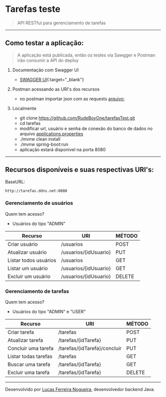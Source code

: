 # Tarefas teste

 > API RESTful para gerenciamento de tarefas
-----
## Como testar a aplicação:

> A aplicação está publicada, então os testes via Sawgger e Postman irão consumir a API do deploy

1. Documentação com Swagger UI
   - [SWAGGER UI](http://tarefas.ddns.net:8080/docs/swagger-ui){:target="_blank"}

2. Postman acessando as URI's dos recursos
   - no postman importar json com as requests [arquivo](./Tarefas%20teste.postman_collection.json);

3. Localmente
   - git clone https://github.com/RudeBoyOne/tarefasTest.git
   - cd tarefas
   - modificar url, usuário e senha de conexão do banco de dados no arquivo [applications.properties](./src/main/resources/application.properties)
   - ./mvnw clean install
   - ./mvnw spring-boot:run
   - aplicação estará disponível na porta 8080

----

## Recursos disponíveis e suas respectivas URI's:

BaseURL: 
```
http://tarefas.ddns.net:8080
```

### Gerenciamento de usuários

Quem tem acesso?
* Usuários do tipo "ADMIN"


Recurso               | URI                    |  MÉTODO
----------------------|------------------------|------
Criar usuário         | /usuarios              |  POST
Atualizar usuário     | /usuarios/{idUsuario}  |  PUT
Listar todos usuários | /usuarios              |  GET
Listar um usuário     | /usuarios/{idUsuario}  |  GET
Excluir um usuário    | /usuarios/{idUsuario}  |  DELETE 


### Gerenciamento de tarefas

Quem tem acesso?
* Usuários do tipo "ADMIN" e "USER"

Recurso              | URI                          |  MÉTODO
---------------------|------------------------------|------
Criar tarefa         | /tarefas                     |  POST
Atualizar tarefa     | /tarefas/{idTarefa}          |  PUT
Concluir uma tarefa  | /tarefas/{idTarefa}/concluir |  PUT
Listar todas tarefas | /tarefas                     |  GET
Buscar uma tarefa    | /tarefas/{idTarefa}          |  GET
Excluir uma tarefa   | /tarefas/{idTarefa}          |  DELETE

----

Desenvolvido por [Lucas Ferreira Nogueira](https://github.com/RudeBoyOne), desenvolvedor backend Java.